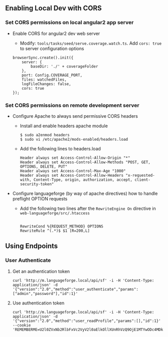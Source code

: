 ## Enabling Local Dev with CORS

### Set CORS permissions on local angular2 app server

- Enable CORS for angular2 dev web server
	- Modify: `tools/tasks/seed/serve.coverage.watch.ts`. Add `cors: true` to server configuration options
	
	```
	browserSync.create().init({
		server: {
			baseDir: './' + coverageFolder
		},
		port: Config.COVERAGE_PORT,
		files: watchedFiles,
		logFileChanges: false,
		cors: true
	});
	```

### Set CORS permissions on remote development server

- Configure Apache to always send permissive CORS headers

	- Install and enable headers apache module
	
		```
		$ sudo a2enmod headers
		$ sudo vi /etc/apache2/mods-enabled/headers.load
		```
	- Add the following lines to headers.load
	
		```
		Header always set Access-Control-Allow-Origin "*"
		Header always set Access-Control-Allow-Methods "POST, GET, OPTIONS, DELETE, PUT"
		Header always set Access-Control-Max-Age "1000"
		Header always set Access-Control-Allow-Headers "x-requested-with, Content-Type, origin, authorization, accept, client-security-token"
		```

- Configure languageforge (by way of apache directives) how to handle preflight OPTION requests

	- Add the following two lines after the `RewriteEngine On` directive in `web-languageforge/src/.htaccess`

		```
		
		RewriteCond %{REQUEST_METHOD} OPTIONS
		RewriteRule ^(.*)$ $1 [R=200,L]
		
		```

## Using Endpoints

### User Authenticate

1. Get an authentication token

	```
	curl 'http://m.languageforge.local/api/sf' -i -H 'Content-Type: application/json' -d '{"version":"2.0","method":"user_authenticate","params":["admin","password"],"id":1}'
	```

2. Use authentication token

	```
	curl 'http://m.languageforge.local/api/sf' -i -H 'Content-Type: application/json' -d '{"version":"2.0","method":"user_readProfile","params":[],"id":1}' --cookie 'REMEMBERME=U2l0ZVxNb2RlbFxVc2VyV2l0aElkOllXUnRhVzQ9OjE1MTYwODc4MDk6NDQ3MDIwOTUxZTY3YTE0MTY2MDI5NzI5OTM5NjBhYThlNGY0NWY0N2VlNmUyN2M4YmQ1NDc4NTA4YTgyZGU3Yw%3D%3D'
	```


